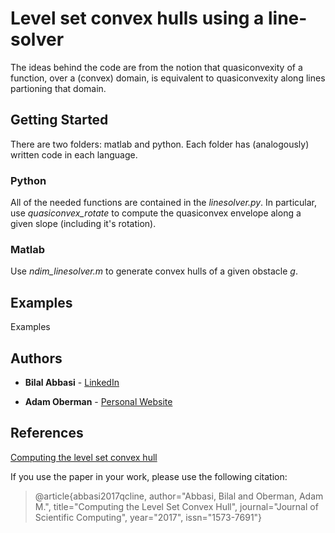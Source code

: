 # Level set convex hulls using a line-solver  

The ideas behind the code are from the notion that quasiconvexity of a function, over a (convex) domain, is equivalent to quasiconvexity along lines partioning that domain.

## Getting Started

There are two folders: matlab and python. Each folder has (analogously) written code in each language.

### Python

All of the needed functions are contained in the *linesolver.py*. In particular, use *quasiconvex_rotate* to compute the quasiconvex envelope along a given slope (including it's rotation).

### Matlab

Use *ndim_linesolver.m* to generate convex hulls of a given obstacle *g*.

## Examples

Examples
## Authors

* **Bilal Abbasi** - [LinkedIn](https://www.linkedin.com/in/bilal-abbasi-51948655/)

* **Adam Oberman** - [Personal Website](http://www.adamoberman.net/)

## References
[Computing the level set convex hull](https://link.springer.com/epdf/10.1007/s10915-017-0522-8?author_access_token=JnmJ60gsLcGVYBUk5YOHQfe4RwlQNchNByi7wbcMAY4q8AK9yRT_34Luo0ewQQvaIbok4C6M-tOz6nND-LBp0wwaj-w0BFOm8Tkquc1IdL1NsVIMJXgfJjyeoRDaaQfjlJksXJIMT6E4ssVfKHeJuQ\%3D\%3D)

If you use the paper in your work, please use the following citation:

> @article{abbasi2017qcline, 
> author="Abbasi, Bilal and Oberman, Adam M.", 
>        title="Computing the Level Set Convex Hull", 
>        journal="Journal of Scientific Computing", 
>        year="2017", issn="1573-7691"}
